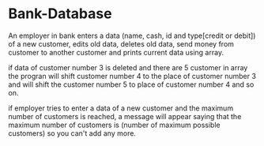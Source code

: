# Bank-Database
An employer in bank enters a data (name, cash, id and type[credit or debit]) of a new customer, edits old data, deletes old data, send money from customer to another customer and prints current data using array.

if data of customer number 3 is deleted and there are 5 customer in array the progran will shift customer number 4 to the place of customer number 3 and will shift the customer number 5 to place of customer number 4 and so on.

if employer tries to enter a data of a new customer and the maximum number of customers is reached, a message will appear saying that the maximum number of customers is (number of maximum possible customers) so you can't add any more.
